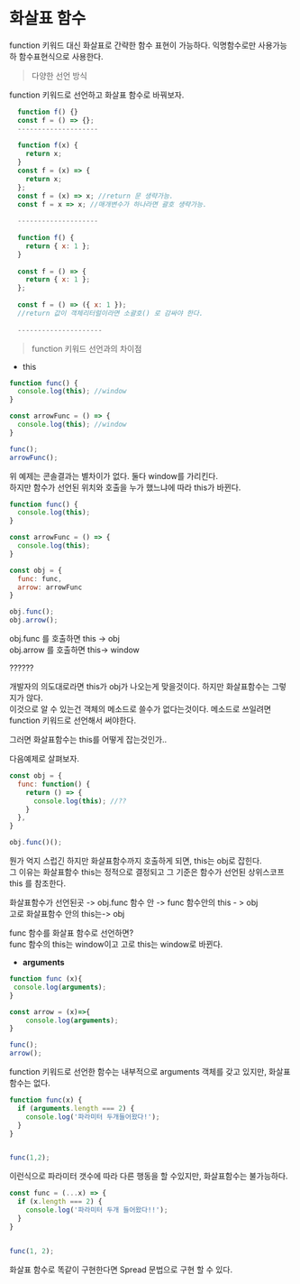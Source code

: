 # 화살표 함수

function 키워드 대신 화살표로 간략한 함수 표현이 가능하다. 익명함수로만 사용가능하 함수표현식으로 사용한다.



> 다양한 선언 방식

function 키워드로 선언하고 화살표 함수로 바꿔보자.

```javascript
  function f() {}
  const f = () => {};
  --------------------
  
  function f(x) {
    return x;
  }
  const f = (x) => {
    return x;
  };
  const f = (x) => x; //return 문 생략가능.
  const f = x => x; //매개변수가 하나라면 괄호 생략가능.
  
  --------------------
  
  function f() {
    return { x: 1 };
  }
  
  const f = () => {
    return { x: 1 };
  };
  
  const f = () => ({ x: 1 }); 
  //return 값이 객체리터럴이라면 소괄호() 로 감싸야 한다.
  
  ---------------------
```

> function 키워드 선언과의 차이점

* this

```javascript
function func() {
  console.log(this); //window
}

const arrowFunc = () => {
  console.log(this); //window
}

func();
arrowFunc();
```

위 예제는 콘솔결과는 별차이가 없다. 둘다 window를 가리킨다.  
하지만 함수가 선언된 위치와 호출을 누가 했느냐에 따라 this가 바뀐다.

```javascript
function func() {
  console.log(this);
}

const arrowFunc = () => {
  console.log(this);
}

const obj = {
  func: func,
  arrow: arrowFunc
}

obj.func();
obj.arrow();

```

obj.func 를 호출하면 this -&gt; obj  
obj.arrow 를 호출하면 this-&gt; window 

??????

개발자의 의도대로라면 this가 obj가 나오는게 맞을것이다. 하지만 화살표함수는 그렇지가 않다.  
이것으로 알 수 있는건 객체의 메소드로 쓸수가 없다는것이다. 메소드로 쓰일려면 function 키워드로 선언해서 써야한다. 

그러면 화살표함수는 this를 어떻게 잡는것인가..

다음예제로 살펴보자.

```javascript
const obj = {
  func: function() {
    return () => {
      console.log(this); //??
    }
  },
}

obj.func()();

```

뭔가 억지 스럽긴 하지만 화살표함수까지 호출하게 되면, this는 obj로 잡힌다.  
그 이유는 화살표함수 this는 정적으로 결정되고 그 기준은 함수가 선언된 상위스코프 this 를 참조한다.

화살표함수가 선언된곳 -&gt; obj.func 함수 안 -&gt; func 함수안의 this - &gt; obj   
고로 화살표함수 안의 this는-&gt; obj  
  
func 함수를 화살표 함수로 선언하면?  
func 함수의 this는 window이고 고로 this는 window로 바뀐다.

* **arguments**

```javascript
function func (x){
 console.log(arguments);
}

const arrow = (x)=>{
	console.log(arguments);
}

func();
arrow();
```

function 키워드로 선언한 함수는 내부적으로 arguments 객체를 갖고 있지만, 화살표 함수는 없다.

```javascript
function func(x) {
  if (arguments.length === 2) {
    console.log('파라미터 두개들어왔다!');
  }
}


func(1,2);
```

이런식으로 파라미터 갯수에 따라 다른 행동을 할 수있지만, 화살표함수는 불가능하다.

```javascript
const func = (...x) => {
  if (x.length === 2) {
    console.log('파라미터 두개 들어왔다!!');
  }
}


func(1, 2);

```

화살표 함수로 똑같이 구현한다면  Spread 문법으로 구현 할 수 있다.

